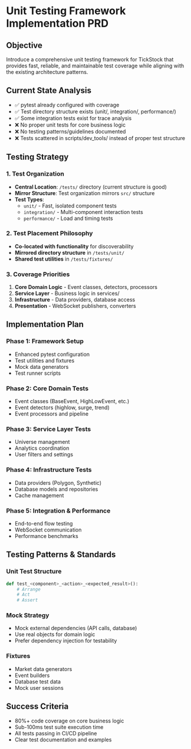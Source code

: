 # Unit Testing Framework Implementation PRD

## Objective
Introduce a comprehensive unit testing framework for TickStock that provides fast, reliable, and maintainable test coverage while aligning with the existing architecture patterns.

## Current State Analysis
- ✅ pytest already configured with coverage
- ✅ Test directory structure exists (unit/, integration/, performance/)
- ✅ Some integration tests exist for trace analysis
- ❌ No proper unit tests for core business logic
- ❌ No testing patterns/guidelines documented
- ❌ Tests scattered in scripts/dev_tools/ instead of proper test structure

## Testing Strategy

### 1. Test Organization
- **Central Location**: `/tests/` directory (current structure is good)
- **Mirror Structure**: Test organization mirrors `src/` structure
- **Test Types**:
  - `unit/` - Fast, isolated component tests
  - `integration/` - Multi-component interaction tests
  - `performance/` - Load and timing tests

### 2. Test Placement Philosophy
- **Co-located with functionality** for discoverability
- **Mirrored directory structure** in `/tests/unit/`
- **Shared test utilities** in `/tests/fixtures/`

### 3. Coverage Priorities
1. **Core Domain Logic** - Event classes, detectors, processors
2. **Service Layer** - Business logic in services/
3. **Infrastructure** - Data providers, database access
4. **Presentation** - WebSocket publishers, converters

## Implementation Plan

### Phase 1: Framework Setup
- Enhanced pytest configuration
- Test utilities and fixtures
- Mock data generators
- Test runner scripts

### Phase 2: Core Domain Tests
- Event classes (BaseEvent, HighLowEvent, etc.)
- Event detectors (highlow, surge, trend)
- Event processors and pipeline

### Phase 3: Service Layer Tests
- Universe management
- Analytics coordination
- User filters and settings

### Phase 4: Infrastructure Tests
- Data providers (Polygon, Synthetic)
- Database models and repositories
- Cache management

### Phase 5: Integration & Performance
- End-to-end flow testing
- WebSocket communication
- Performance benchmarks

## Testing Patterns & Standards

### Unit Test Structure
```python
def test_<component>_<action>_<expected_result>():
    # Arrange
    # Act  
    # Assert
```

### Mock Strategy
- Mock external dependencies (API calls, database)
- Use real objects for domain logic
- Prefer dependency injection for testability

### Fixtures
- Market data generators
- Event builders
- Database test data
- Mock user sessions

## Success Criteria
- 80%+ code coverage on core business logic
- Sub-100ms test suite execution time
- All tests passing in CI/CD pipeline
- Clear test documentation and examples